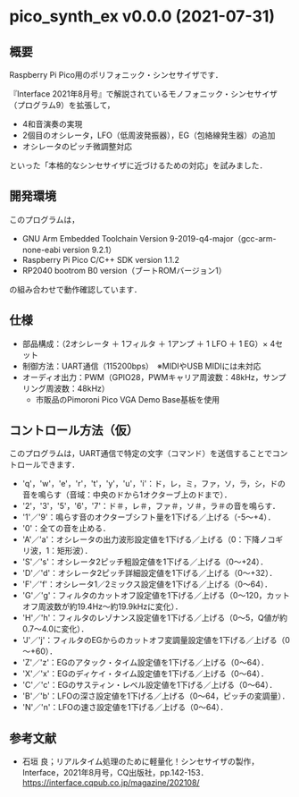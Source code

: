 # pico_synth_ex v0.0.0 (2021-07-31)

## 概要

Raspberry Pi Pico用のポリフォニック・シンセサイザです．

『Interface 2021年8月号』で解説されているモノフォニック・シンセサイザ（プログラム9）を拡張して，

- 4和音演奏の実現
- 2個目のオシレータ，LFO（低周波発振器），EG（包絡線発生器）の追加
- オシレータのピッチ微調整対応

といった「本格的なシンセサイザに近づけるための対応」を試みました．


## 開発環境

このプログラムは，

- GNU Arm Embedded Toolchain Version 9-2019-q4-major（gcc-arm-none-eabi version 9.2.1）
- Raspberry Pi Pico C/C++ SDK version 1.1.2
- RP2040 bootrom B0 version（ブートROMバージョン1）

の組み合わせで動作確認しています．


## 仕様

- 部品構成：（2オシレータ ＋ 1フィルタ ＋ 1アンプ ＋ 1 LFO ＋ 1 EG）× 4セット
- 制御方法：UART通信（115200bps）　※MIDIやUSB MIDIには未対応
- オーディオ出力：PWM（GPIO28，PWMキャリア周波数：48kHz，サンプリング周波数：48kHz）
  - 市販品のPimoroni Pico VGA Demo Base基板を使用


## コントロール方法（仮）

このプログラムは，UART通信で特定の文字（コマンド）を送信することでコントロールできます．

- 'q'，'w'，'e'，'r'，'t'，'y'，'u'，'i'：ド，レ，ミ，ファ，ソ，ラ，シ，ドの音を鳴らす（音域：中央のドから1オクターブ上のドまで）．
- '2'，'3'，'5'，'6'，'7'：ド＃，レ＃，ファ＃，ソ＃，ラ＃の音を鳴らす．
- '1'／'9'：鳴らす音のオクターブシフト量を1下げる／上げる（-5～+4）．
- '0'：全ての音を止める．
- 'A'／'a'：オシレータの出力波形設定値を1下げる／上げる（0：下降ノコギリ波，1：矩形波）．
- 'S'／'s'：オシレータ2ピッチ粗設定値を1下げる／上げる（0～+24）．
- 'D'／'d'：オシレータ2ピッチ詳細設定値を1下げる／上げる（0～+32）．
- 'F'／'f'：オシレータ1／2ミックス設定値を1下げる／上げる（0～64）．
- 'G'／'g'：フィルタのカットオフ設定値を1下げる／上げる（0～120，カットオフ周波数が約19.4Hz～約19.9kHzに変化）．
- 'H'／'h'：フィルタのレゾナンス設定値を1下げる／上げる（0～5，Q値が約0.7～4.0に変化）．
- 'J'／'j'：フィルタのEGからのカットオフ変調量設定値を1下げる／上げる（0～+60）．
- 'Z'／'z'：EGのアタック・タイム設定値を1下げる／上げる（0～64）．
- 'X'／'x'：EGのディケイ・タイム設定値を1下げる／上げる（0～64）．
- 'C'／'c'：EGのサスティン・レベル設定値を1下げる／上げる（0～64）．
- 'B'／'b'：LFOの深さ設定値を1下げる／上げる（0～64，ピッチの変調量）．
- 'N'／'n'：LFOの速さ設定値を1下げる／上げる（0～64）．


## 参考文献

- 石垣 良；リアルタイム処理のために軽量化！シンセサイザの製作，Interface，2021年8月号，CQ出版社，pp.142-153．  
  https://interface.cqpub.co.jp/magazine/202108/
